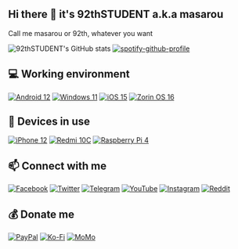 ## Hi there 👋 it's 92thSTUDENT a.k.a masarou
Call me masarou or 92th, whatever you want

![92thSTUDENT's GitHub stats](https://github-readme-stats.vercel.app/api?username=92thSTUDENT&theme=gotham&show_icons=true)
[![spotify-github-profile](https://spotify-github-profile.vercel.app/api/view?uid=21q5p6q5xg54r5r23vo3v2tsa&cover_image=true&theme=natemoo-re&bar_color=53b14f&bar_color_cover=true)](https://spotify-github-profile.vercel.app/api/view?uid=21q5p6q5xg54r5r23vo3v2tsa&redirect=true)

## 💻 Working environment
[![Android 12](https://img.shields.io/badge/Android-3DDC84?style=for-the-badge&logo=android&logoColor=white)](https://www.android.com/android-12/)
[![Windows 11](https://img.shields.io/badge/Windows-0078D6?style=for-the-badge&logo=windows&logoColor=white)](https://www.microsoft.com/en-us/windows/windows-11)
[![iOS 15](https://img.shields.io/badge/iOS-000000?style=for-the-badge&logo=ios&logoColor=white)](https://www.apple.com/ios/ios-15/)
[![Zorin OS 16](https://img.shields.io/badge/Zorin%20OS%2016-0CC1F3?style=for-the-badge&logo=zorin&logoColor=white)](https://zorin.com/os/)

## 📱 Devices in use
[![iPhone 12](https://img.shields.io/badge/iPhone%2012-a2aaad?style=for-the-badge&logo=apple&logoColor=ffffff)](https://www.apple.com/jp/iphone-12/key-features/)
[![Redmi 10C](https://img.shields.io/badge/Redmi%2010C-fd4900?style=for-the-badge&logo=xiaomi&logoColor=ffffff)](https://www.mi.com/global/product/redmi-10c/)
[![Raspberry Pi 4](https://img.shields.io/badge/Raspberry%20Pi%204-D32936?style=for-the-badge&logo=raspberry-pi&logoColor=white)](https://www.raspberrypi.com/products/raspberry-pi-4-model-b/)

## 📫 Connect with me
[![Facebook](https://img.shields.io/badge/Facebook-1877F2?style=for-the-badge&logo=facebook&logoColor=white)](https://www.facebook.com/nhatlam.masarou/)
[![Twitter](https://img.shields.io/badge/Twitter-1DA1F2?style=for-the-badge&logo=twitter&logoColor=white)](https://twitter.com/masarou92)
[![Telegram](https://img.shields.io/badge/Telegram-0088cc?style=for-the-badge&logo=telegram&logoColor=ffffff)](https://t.me/masaroubio)
[![YouTube](https://img.shields.io/badge/YouTube-FF0000?style=for-the-badge&logo=youtube&logoColor=white)](https://www.youtube.com/channel/UCyApAEDrEzBwNdP4bDOgY4w)
[![Instagram](https://img.shields.io/badge/Instagram-E4405F?style=for-the-badge&logo=instagram&logoColor=white)](https://www.instagram.com/masarou.official/)
[![Reddit](https://img.shields.io/badge/Reddit-FF4500?style=for-the-badge&logo=reddit&logoColor=white)](https://www.reddit.com/user/masarou92)

## 💰 Donate me
[![PayPal](https://img.shields.io/badge/PayPal-00457C?style=for-the-badge&logo=paypal&logoColor=white)](https://paypal.me/dreamfan92)
[![Ko-Fi](https://img.shields.io/badge/Ko--fi-F16061?style=for-the-badge&logo=ko-fi&logoColor=white)](https://ko-fi.com/masarou92)
[![MoMo](https://img.shields.io/badge/MoMo-30363D?style=for-the-badge&logo=GitHub-Sponsors&logoColor=#white)](#)
